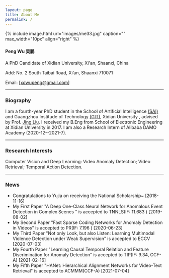 ```yaml
---
layout: page
title: About Me
permalink: /
---
```


{% include image.html url="images/me33.jpg" caption="" max_width="10px" align="right" %}

#### Peng Wu 吴鹏

A PhD Candidate of Xidian University, Xi'an, Shaanxi, China

Add: No. 2 South Taibai Road, Xi’an, Shaanxi 710071

Email: [[xdwupeng@gmail.com](xdwupeng@gmail.com)]

---

### Biography

I am a fourth-year PhD student in the School of Artificial Intelligence [(SAI)](http://sai.xidian.edu.cn/ ) and Guangzhou Institude of Technology [(GIT)](https://gzyjy.xidian.edu.cn/index.htm), Xidian University , advised by Prof. [Jing Liu](http://web.xidian.edu.cn/liujing/). I received my B.Eng from School of  Electronic Engineering at Xidian University in 2017. I am also a Research Intern of Alibaba DAMO Academy (2020-12--2021-7).

---

### Research Interests

Computer Vision and Deep Learning: Video Anomaly Detection; Video Retrieval; Temporal Action Detection.

------

### News

+ Congratulations to Yujia on receiving the National Scholarship~ [2018-11-16]
+ My First Paper "A Deep One-Class Neural Network for Anomalous Event Detection in Complex Scenes " is accepted to TNNLS(IF: 11.683 )  [2019-08-02]
+ My Second Paper "Fast Sparse Coding Networks for Anomaly Detection in Videos" is accepted to PR(IF: 7.196 )  [2020-06-23]
+ My Third Paper "Not only Look, but also Listen: Learning Multimodal Violence Detection under Weak Supervision" is accepted to ECCV [2020-07-03]
+ My Fourth Paper "Learning Causal Temporal Relation and Feature Discrimination for Anomaly Detection" is accepted to TIP(IF: 9.34, CCF-A) [2021-02-16]
+ My Fifth Paper "HANet: Hierarchical Alignment Networks for Video-Text Retrieval" is accepted to ACMMM(CCF-A) [2021-07-04]

